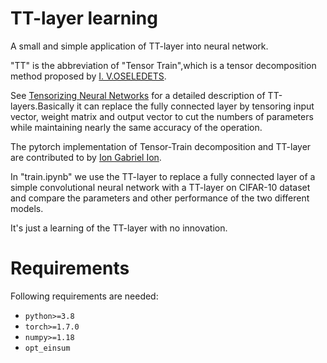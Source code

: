 # TT-layer learning
A small and simple application of TT-layer into neural network.  

"TT" is the abbreviation of "Tensor Train",which is a tensor decomposition method proposed by [I. V.OSELEDETS](https://users.math.msu.edu/users/iwenmark/Teaching/CMSE890/TENSOR_oseledets2011.pdf).  

See [Tensorizing Neural Networks](https://arxiv.org/abs/1509.06569) for a detailed description of TT-layers.Basically it can replace the fully connected layer by tensoring input vector, weight matrix and output vector to cut the numbers of parameters while maintaining nearly the same accuracy of the operation.  

The pytorch implementation of Tensor-Train decomposition and TT-layer are contributed to by [Ion Gabriel Ion](https://github.com/ion-g-ion/torchTT).

In "train.ipynb" we use the TT-layer to replace a fully connected layer of a simple convolutional neural network with a TT-layer on CIFAR-10 dataset and compare the parameters and other performance of the two different models.  

It's just a learning of the TT-layer with no innovation.

# Requirements
Following requirements are needed:

- `python>=3.8`
- `torch>=1.7.0`
- `numpy>=1.18`
- `opt_einsum`
